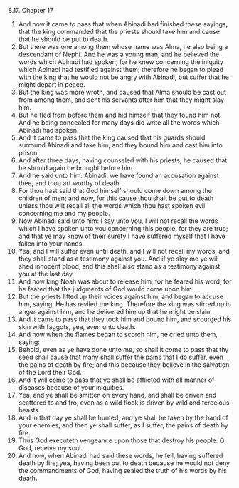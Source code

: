 8.17. Chapter 17
1. And now it came to pass that when Abinadi had finished these sayings, that the king commanded that the priests should take him and cause that he should be put to death.
2. But there was one among them whose name was Alma, he also being a descendant of Nephi. And he was a young man, and he believed the words which Abinadi had spoken, for he knew concerning the iniquity which Abinadi had testified against them; therefore he began to plead with the king that he would not be angry with Abinadi, but suffer that he might depart in peace.
3. But the king was more wroth, and caused that Alma should be cast out from among them, and sent his servants after him that they might slay him.
4. But he fled from before them and hid himself that they found him not. And he being concealed for many days did write all the words which Abinadi had spoken.
5. And it came to pass that the king caused that his guards should surround Abinadi and take him; and they bound him and cast him into prison.
6. And after three days, having counseled with his priests, he caused that he should again be brought before him.
7. And he said unto him: Abinadi, we have found an accusation against thee, and thou art worthy of death.
8. For thou hast said that God himself should come down among the children of men; and now, for this cause thou shalt be put to death unless thou wilt recall all the words which thou hast spoken evil concerning me and my people.
9. Now Abinadi said unto him: I say unto you, I will not recall the words which I have spoken unto you concerning this people, for they are true; and that ye may know of their surety I have suffered myself that I have fallen into your hands.
10. Yea, and I will suffer even until death, and I will not recall my words, and they shall stand as a testimony against you. And if ye slay me ye will shed innocent blood, and this shall also stand as a testimony against you at the last day.
11. And now king Noah was about to release him, for he feared his word; for he feared that the judgments of God would come upon him.
12. But the priests lifted up their voices against him, and began to accuse him, saying: He has reviled the king. Therefore the king was stirred up in anger against him, and he delivered him up that he might be slain.
13. And it came to pass that they took him and bound him, and scourged his skin with faggots, yea, even unto death.
14. And now when the flames began to scorch him, he cried unto them, saying:
15. Behold, even as ye have done unto me, so shall it come to pass that thy seed shall cause that many shall suffer the pains that I do suffer, even the pains of death by fire; and this because they believe in the salvation of the Lord their God.
16. And it will come to pass that ye shall be afflicted with all manner of diseases because of your iniquities.
17. Yea, and ye shall be smitten on every hand, and shall be driven and scattered to and fro, even as a wild flock is driven by wild and ferocious beasts.
18. And in that day ye shall be hunted, and ye shall be taken by the hand of your enemies, and then ye shall suffer, as I suffer, the pains of death by fire.
19. Thus God executeth vengeance upon those that destroy his people. O God, receive my soul.
20. And now, when Abinadi had said these words, he fell, having suffered death by fire; yea, having been put to death because he would not deny the commandments of God, having sealed the truth of his words by his death.

